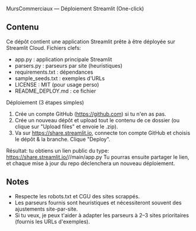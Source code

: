 MursCommerciaux — Déploiement Streamlit (One-click)

Contenu
-------
Ce dépôt contient une application Streamlit prête à être déployée sur Streamlit Cloud.
Fichiers clefs:
- app.py                : application principale Streamlit
- parsers.py            : parseurs par site (heuristiques)
- requirements.txt      : dépendances
- sample_seeds.txt      : exemples d'URLs
- LICENSE               : MIT (pour usage perso)
- README_DEPLOY.md      : ce fichier

Déploiement (3 étapes simples)
1) Crée un compte GitHub (https://github.com) si tu n'en as pas.
2) Crée un nouveau dépôt et upload tout le contenu de ce dossier (ou clique sur "Upload files" et envoie le .zip).
3) Va sur https://share.streamlit.io, connecte ton compte GitHub et choisis le dépôt & la branche. Clique "Deploy".

Résultat: tu obtiens un lien public du type: https://share.streamlit.io/<ton-utilisateur>/<ton-repo>/main/app.py
Tu pourras ensuite partager le lien, et chaque mise à jour du repo déclenchera un nouveau déploiement.

Notes
-----
- Respecte les robots.txt et CGU des sites scrappés.
- Les parseurs fournis sont heuristiques et nécessiteront souvent des ajustements site-par-site.
- Si tu veux, je peux t'aider à adapter les parseurs à 2–3 sites prioritaires (fournis les URLs d'exemples).
